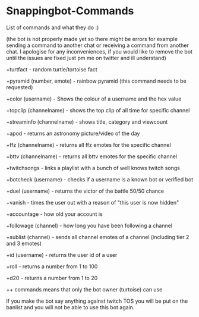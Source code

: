 # Snappingbot-Commands
List of commands and what they do :) 

(the bot is not properly made yet so there might be errors for example sending a command to another chat or receiving a command from another chat. I apologise for any inconveniences, if you would like to remove the bot until the issues are fixed just pm me on twitter and ill understand) 

+turtfact - random turtle/tortoise fact

+pyramid (number, emote) - rainbow pyramid (this command needs to be requested)

+color (username) - Shows the colour of a username and the hex value

+topclip (channelname) - shows the top clip of all time for specific channel

+streaminfo (channelname) - shows title, category and viewcount 

+apod - returns an astronomy picture/video of the day

+ffz (channelname)  - returns all ffz emotes for the specific channel

+bttv (channelname) - returns all bttv emotes for the specific channel

+twitchsongs - links a playlist with a bunch of well knows twitch songs

+botcheck (username) - checks if a username is a known bot or verified bot 

+duel (username) - returns the victor of the battle 50/50 chance

+vanish - times the user out with a reason of "this user is now hidden"

+accountage - how old your account is

+followage  (channel) - how long you have been following a channel

+sublist (channel) - sends all channel emotes of a channel  (including tier 2 and 3 emotes)

+id (username) - returns the user id of a user
 
+roll - returns a number from 1 to 100

+d20 -  returns a number from 1 to 20



++ commands means that only the bot owner (turtoise) can use

If you make the bot say anything against twitch TOS you will be put on the banlist and you will not be able to use this bot again. 
